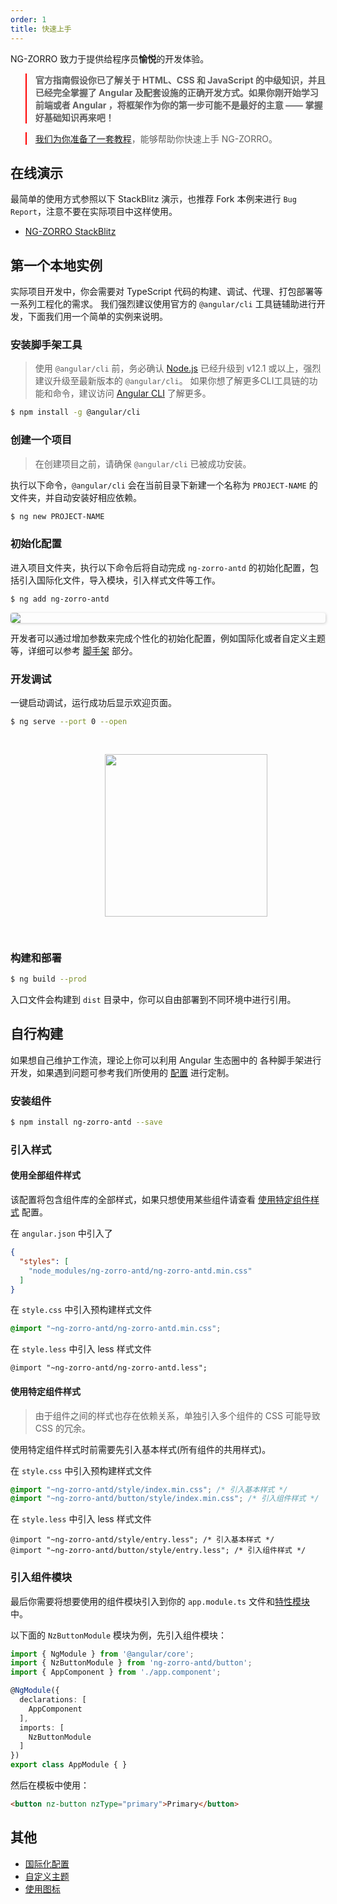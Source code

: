 ```yaml
---
order: 1
title: 快速上手
---
```


NG-ZORRO 致力于提供给程序员**愉悦**的开发体验。

<blockquote style="border-color: red;"><p><strong>官方指南假设你已了解关于 HTML、CSS 和 JavaScript 的中级知识，并且已经完全掌握了 Angular 及配套设施的正确开发方式。如果你刚开始学习前端或者 Angular ，将框架作为你的第一步可能不是最好的主意 —— 掌握好基础知识再来吧！</strong></p></blockquote>
<blockquote style="border-color: red;"><p><a href="https://github.com/NG-ZORRO/today-ng-steps" target="_blank">我们为你准备了一套教程</a>，能够帮助你快速上手 NG-ZORRO。</p></blockquote>

## 在线演示

最简单的使用方式参照以下 StackBlitz 演示，也推荐 Fork 本例来进行 `Bug Report`，注意不要在实际项目中这样使用。

- [NG-ZORRO StackBlitz](https://stackblitz.com/edit/ng-zorro-antd-start?file=src%2Fapp%2Fapp.component.ts)

## 第一个本地实例

实际项目开发中，你会需要对 TypeScript 代码的构建、调试、代理、打包部署等一系列工程化的需求。
我们强烈建议使用官方的 `@angular/cli` 工具链辅助进行开发，下面我们用一个简单的实例来说明。

### 安装脚手架工具

> 使用 `@angular/cli` 前，务必确认 [Node.js](https://nodejs.org/en/) 已经升级到 v12.1 或以上，强烈建议升级至最新版本的 `@angular/cli`。
> 如果你想了解更多CLI工具链的功能和命令，建议访问 [Angular CLI](https://github.com/angular/angular-cli) 了解更多。

```bash
$ npm install -g @angular/cli
```

### 创建一个项目

> 在创建项目之前，请确保 `@angular/cli` 已被成功安装。

执行以下命令，`@angular/cli` 会在当前目录下新建一个名称为 `PROJECT-NAME` 的文件夹，并自动安装好相应依赖。

```bash
$ ng new PROJECT-NAME
```

### 初始化配置

进入项目文件夹，执行以下命令后将自动完成 `ng-zorro-antd` 的初始化配置，包括引入国际化文件，导入模块，引入样式文件等工作。

```bash
$ ng add ng-zorro-antd
```

<img style="display: block; border-radius: 4px; box-shadow: 1px 1px 4px 0px rgba(0, 0, 0, 0.2);" src="https://img.alicdn.com/tfs/TB19fFHdkxz61VjSZFtXXaDSVXa-680-243.svg">


开发者可以通过增加参数来完成个性化的初始化配置，例如国际化或者自定义主题等，详细可以参考 [脚手架](/docs/schematics/zh) 部分。

### 开发调试

一键启动调试，运行成功后显示欢迎页面。

```bash
$ ng serve --port 0 --open
```

<img style="display: block;padding: 30px 30%;height: 260px;" src="https://img.alicdn.com/tfs/TB1X.qJJgHqK1RjSZFgXXa7JXXa-89-131.svg">


### 构建和部署

```bash
$ ng build --prod
```

入口文件会构建到 `dist` 目录中，你可以自由部署到不同环境中进行引用。

## 自行构建

如果想自己维护工作流，理论上你可以利用 Angular 生态圈中的 各种脚手架进行开发，如果遇到问题可参考我们所使用的 [配置](https://github.com/NG-ZORRO/ng-zorro-antd/tree/master/integration) 进行定制。

### 安装组件

```bash
$ npm install ng-zorro-antd --save
```

### 引入样式

#### 使用全部组件样式

该配置将包含组件库的全部样式，如果只想使用某些组件请查看 [使用特定组件样式](/docs/getting-started/zh#使用特定组件样式) 配置。

在 `angular.json` 中引入了

```json
{
  "styles": [
    "node_modules/ng-zorro-antd/ng-zorro-antd.min.css"
  ]
}
```

在 `style.css` 中引入预构建样式文件

```css
@import "~ng-zorro-antd/ng-zorro-antd.min.css";
```

在 `style.less` 中引入 less 样式文件

```less
@import "~ng-zorro-antd/ng-zorro-antd.less";
```

#### 使用特定组件样式

> 由于组件之间的样式也存在依赖关系，单独引入多个组件的 CSS 可能导致 CSS 的冗余。

使用特定组件样式时前需要先引入基本样式(所有组件的共用样式)。

在 `style.css` 中引入预构建样式文件

```css
@import "~ng-zorro-antd/style/index.min.css"; /* 引入基本样式 */
@import "~ng-zorro-antd/button/style/index.min.css"; /* 引入组件样式 */
```

在 `style.less` 中引入 less 样式文件
```less
@import "~ng-zorro-antd/style/entry.less"; /* 引入基本样式 */
@import "~ng-zorro-antd/button/style/entry.less"; /* 引入组件样式 */
```

### 引入组件模块

最后你需要将想要使用的组件模块引入到你的 `app.module.ts` 文件和[特性模块](https://angular.cn/guide/feature-modules)中。

以下面的 `NzButtonModule` 模块为例，先引入组件模块：

```ts
import { NgModule } from '@angular/core';
import { NzButtonModule } from 'ng-zorro-antd/button';
import { AppComponent } from './app.component';

@NgModule({
  declarations: [
    AppComponent
  ],
  imports: [
    NzButtonModule
  ]
})
export class AppModule { }
```

然后在模板中使用：

```html
<button nz-button nzType="primary">Primary</button>
```

## 其他

- [国际化配置](/docs/i18n/zh)
- [自定义主题](/docs/customize-theme/zh)
- [使用图标](/components/icon/zh)
